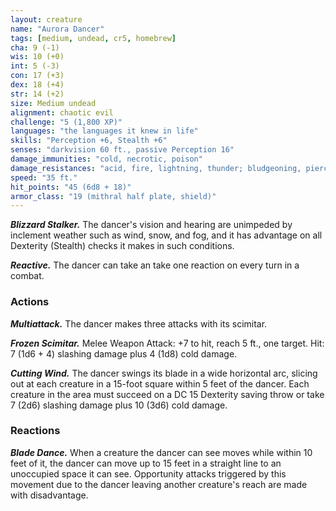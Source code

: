 ```yaml
---
layout: creature
name: "Aurora Dancer"
tags: [medium, undead, cr5, homebrew]
cha: 9 (-1)
wis: 10 (+0)
int: 5 (-3)
con: 17 (+3)
dex: 18 (+4)
str: 14 (+2)
size: Medium undead
alignment: chaotic evil
challenge: "5 (1,800 XP)"
languages: "the languages it knew in life"
skills: "Perception +6, Stealth +6"
senses: "darkvision 60 ft., passive Perception 16"
damage_immunities: "cold, necrotic, poison"
damage_resistances: "acid, fire, lightning, thunder; bludgeoning, piercing, and slashing from nonmagical attacks that aren't silvered"
speed: "35 ft."
hit_points: "45 (6d8 + 18)"
armor_class: "19 (mithral half plate, shield)"
---
```


***Blizzard Stalker.*** The dancer's vision and hearing are
unimpeded by inclement weather such as wind, snow,
and fog, and it has advantage on all Dexterity (Stealth)
checks it makes in such conditions.

***Reactive.*** The dancer can take an take one reaction on
every turn in a combat.

### Actions

***Multiattack.*** The dancer makes three attacks with its
scimitar.

***Frozen Scimitar.*** Melee Weapon Attack: +7 to hit, reach
5 ft., one target. Hit: 7 (1d6 + 4) slashing damage plus 4 (1d8) cold damage.

***Cutting Wind.*** The dancer swings its blade in a wide
horizontal arc, slicing out at each creature in a 15-foot
square within 5 feet of the dancer. Each creature in the
area must succeed on a DC 15 Dexterity saving throw
or take 7 (2d6) slashing damage plus 10 (3d6) cold
damage.

### Reactions

***Blade Dance.*** When a creature the dancer can see moves
while within 10 feet of it, the dancer can move up to
15 feet in a straight line to an unoccupied space it can
see. Opportunity attacks triggered by this movement
due to the dancer leaving another creature's reach are
made with disadvantage.
